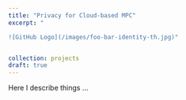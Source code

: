```yaml
---
title: "Privacy for Cloud-based MPC"
excerpt: " 

![GitHub Logo](/images/foo-bar-identity-th.jpg)"


collection: projects
draft: true
---
```


Here I describe things ... 